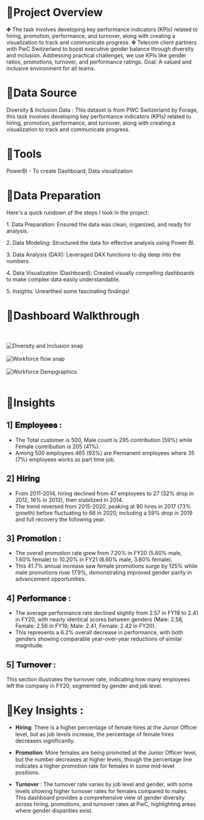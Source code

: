 # 🔶Project Overview
✤ The task involves developing key performance indicators (KPIs) related to hiring, promotion, performance, and turnover, along with creating a visualization to track and communicate progress.
✤ Telecom client partners with PwC Switzerland to boost executive gender balance through diversity and inclusion. Addressing practical challenges, we use KPIs like gender ratios, promotions, turnover, and performance ratings. Goal: A valued and inclusive environment for all teams.

# 🔶Data Source
Diversity & Inclusion Data : This dataset is from PWC Switzerland by Forage, this task involves developing key performance indicators (KPIs) related to hiring, promotion, performance, and turnover, along with creating a visualization to track and communicate progress.

# 🔶Tools
PowerBI - To create Dashboard, Data visualization

# 🔶Data Preparation
Here's a quick rundown of the steps I took in the project:

1️. Data Preparation: Ensured the data was clean, organized, and ready for analysis.

2️. Data Modeling: Structured the data for effective analysis using Power BI.

3️. Data Analysis (DAX): Leveraged DAX functions to dig deep into the numbers.

4️. Data Visualization (Dashboard): Created visually compelling dashboards to make complex data easily understandable.

5️. Insights: Unearthed some fascinating findings!

# 🔶Dashboard Walkthrough
<br><br>
![Diversity and Inclusion snap](https://github.com/user-attachments/assets/ce0984e8-e8d4-44a0-be3d-3a920eb5a74f)
<br><br>
![Workforce flow snap](https://github.com/user-attachments/assets/5ce151d8-735d-4725-b5e7-705f0f9677f8)
<br><br>
![Workforce Dempgraphics](https://github.com/user-attachments/assets/3f1a0ed7-d797-4a82-917d-e86f0bb45c2b)
<br><br>
# 🔶Insights
## 1] 𝐄𝐦𝐩𝐥𝐨𝐲𝐞𝐞𝐬 :
* The Total customer is 500, Male count is 295 contribution (59%) while Female contribution is 205 (41%).
* Among 500 employees 465 (93%) are Permanent employees where 35 (7%) employees works as part time job.
## 2] 𝐇𝐢𝐫𝐢𝐧𝐠
* From 2011-2014, hiring declined from 47 employees to 27 (32% drop in 2012, 16% in 2013), then stabilized in 2014.
* The trend reversed from 2015-2020, peaking at 90 hires in 2017 (73% growth) before fluctuating to 66 in 2020, including a 59% drop in 2019 and full recovery the following year.
## 3] 𝐏𝐫𝐨𝐦𝐨𝐭𝐢𝐨𝐧 :
* The overall promotion rate grew from 7.20% in FY20 (5.60% male, 1.60% female) to 10.20% in FY21 (6.60% male, 3.60% female).
* This 41.7% annual increase saw female promotions surge by 125% while male promotions rose 17.9%, demonstrating improved gender parity in advancement opportunities.
## 4] 𝐏𝐞𝐫𝐟𝐨𝐫𝐦𝐚𝐧𝐜𝐞 :
* The average performance rate declined slightly from 2.57 in FY19 to 2.41 in FY20, with nearly identical scores between genders (Male: 2.58, Female: 2.56 in FY19; Male: 2.41, Female: 2.42 in FY20).
* This represents a 6.2% overall decrease in performance, with both genders showing comparable year-over-year reductions of similar magnitude.
## 5] 𝐓𝐮𝐫𝐧𝐨𝐯𝐞𝐫 : 
This section illustrates the turnover rate, indicating how many employees left the company in FY20, segmented by gender and job level.


# 🔶Key Insights :
- 𝐇𝐢𝐫𝐢𝐧𝐠: There is a higher percentage of female hires at the Junior Officer level, but as job levels increase, the percentage of female hires decreases significantly.

- 𝐏𝐫𝐨𝐦𝐨𝐭𝐢𝐨𝐧: More females are being promoted at the Junior Officer level, but the number decreases at higher levels, though the percentage line indicates a higher promotion rate for females in some mid-level positions.

- 𝐓𝐮𝐫𝐧𝐨𝐯𝐞𝐫 : The turnover rate varies by job level and gender, with some levels showing higher turnover rates for females compared to males. This dashboard provides a comprehensive view of gender diversity across hiring, promotions, and turnover rates at PwC, highlighting areas where gender disparities exist.
